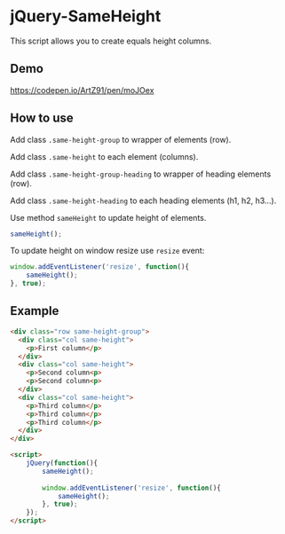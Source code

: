 # jQuery-SameHeight

This script allows you to create equals height columns.

## Demo

https://codepen.io/ArtZ91/pen/moJOex

## How to use

Add class `.same-height-group` to wrapper of elements (row).

Add class `.same-height` to each element (columns).

Add class `.same-height-group-heading` to wrapper of heading elements (row).

Add class `.same-height-heading` to each heading elements (h1, h2, h3...).

Use method `sameHeight` to update height of elements.

```js
sameHeight();
```

To update height on window resize use `resize` event:

```js
window.addEventListener('resize', function(){
    sameHeight();
}, true);
```

## Example

```html
<div class="row same-height-group">
  <div class="col same-height">
    <p>First column</p>
  </div>
  <div class="col same-height">
    <p>Second column<p>
    <p>Second column<p>
  </div>
  <div class="col same-height">
    <p>Third column</p>
    <p>Third column</p>
    <p>Third column</p>
  </div>
</div>

<script>
    jQuery(function(){
        sameHeight();
    
        window.addEventListener('resize', function(){
            sameHeight();
        }, true);
    });
</script>
```
